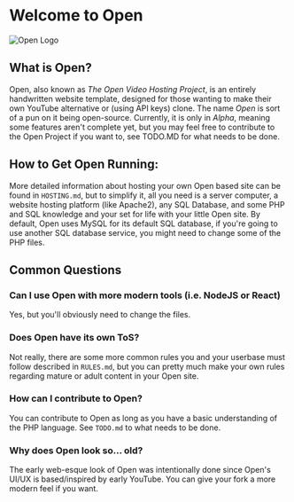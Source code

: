 # Welcome to Open
![Open Logo](https://raw.githubusercontent.com/Pineconium/OpenVideoHosting/main/src/images/header.gif)

## What is Open?
Open, also known as *The Open Video Hosting Project*, is an entirely handwritten website template, designed for those wanting to make their own YouTube alternative or (using API keys) clone. The name *Open* is sort of a pun on it being open-source. Currently, it is only in *Alpha*, meaning some features aren't complete yet, but you may feel free to contribute to the Open Project if you want to, see TODO.MD for what needs to be done.

## How to Get Open Running:
More detailed information about hosting your own Open based site can be found in `HOSTING.md`, but to simplify it, all you need is a server computer, a website hosting platform (like Apache2), any SQL Database, and some PHP and SQL knowledge and your set for life with your little Open site. By default, Open uses MySQL for its default SQL database, if you're going to use another SQL database service, you might need to change some of the PHP files.

## Common Questions
### Can I use Open with more modern tools (i.e. NodeJS or React)
Yes, but you'll obviously need to change the files.
### Does Open have its own ToS?
Not really, there are some more common rules you and your userbase must follow described in `RULES.md`, but you can pretty much make your own rules regarding mature or adult content in your Open site.
### How can I contribute to Open?
You can contribute to Open as long as you have a basic understanding of the PHP language. See `TODO.md` to what needs to be done.
### Why does Open look so... old?
The early web-esque look of Open was intentionally done since Open's UI/UX is based/inspired by early YouTube. You can give your fork a more modern feel if you want.

